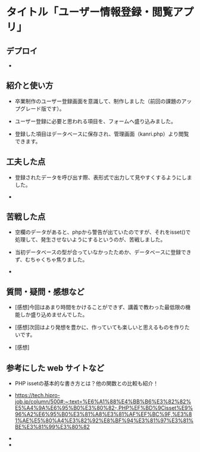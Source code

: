 # タイトル「ユーザー情報登録・閲覧アプリ」

## デプロイ

  - 
 
## 紹介と使い方

  - 卒業制作のユーザー登録画面を意識して、制作しました（前回の課題のアップグレード版です）。

  - ユーザー登録に必要と思われる項目を、フォームへ盛り込みました。

  - 登録した項目はデータベースに保存され、管理画面（kanri.php）より閲覧できます。

## 工夫した点

  - 登録されたデータを呼び出す際、表形式で出力して見やすくするようにしました。 

  - 

## 苦戦した点

  - 空欄のデータがあると、phpから警告が出ていたのですが、それをisset()で処理して、発生させないようにするというのが、苦戦しました。

  - 当初データベースの型が合っていなかったためか、データベースに登録できず、むちゃくちゃ焦りました。

  - 

## 質問・疑問・感想など

  - [感想]今回はあまり時間をかけることができず、講義で教わった最低限の機能しか盛り込めませんでした。

  - [感想]次回はより発想を豊かに、作っていても楽しいと思えるものを作りたいです。

  - [感想]

## 参考にした web サイトなど

  - PHP issetの基本的な書き方とは？他の関数との比較も紹介！
  - https://tech.hipro-job.jp/column/500#:~:text=%E6%A1%88%E4%BB%B6%E3%82%82%E5%A4%9A%E6%95%B0%E3%80%82-,PHP%EF%BD%9Cisset%E9%96%A2%E6%95%B0%E3%81%A8%E3%81%AF%EF%BC%9F,%E3%81%AE%E5%80%A4%E3%82%92%E8%BF%94%E3%81%97%E3%81%BE%E3%81%99%E3%80%82

  - 
  - 